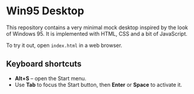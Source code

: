# Win95 Desktop

This repository contains a very minimal mock desktop inspired by the look of Windows 95. It is implemented with HTML, CSS and a bit of JavaScript.

To try it out, open `index.html` in a web browser.

## Keyboard shortcuts

- **Alt+S** – open the Start menu.
- Use **Tab** to focus the Start button, then **Enter** or **Space** to activate it.
